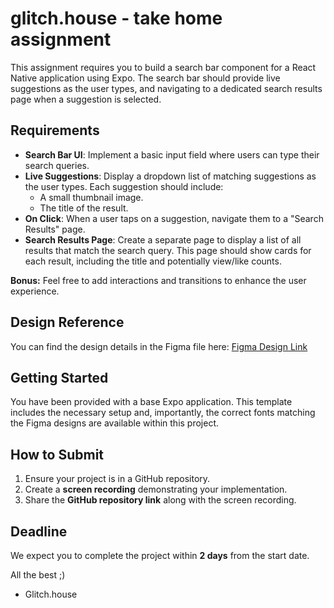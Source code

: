 # glitch.house - take home assignment

This assignment requires you to build a search bar component for a React Native application using Expo. The search bar should provide live suggestions as the user types, and navigating to a dedicated search results page when a suggestion is selected.

## Requirements

-   **Search Bar UI**: Implement a basic input field where users can type their search queries.
-   **Live Suggestions**: Display a dropdown list of matching suggestions as the user types. Each suggestion should include:
    -   A small thumbnail image.
    -   The title of the result.
-   **On Click**: When a user taps on a suggestion, navigate them to a "Search Results" page.
-   **Search Results Page**: Create a separate page to display a list of all results that match the search query. This page should show cards for each result, including the title and potentially view/like counts.

**Bonus:** Feel free to add interactions and transitions to enhance the user experience.

## Design Reference

You can find the design details in the Figma file here:
[Figma Design Link](https://www.figma.com/design/GlrzRFGeATFEjaHNmMwMov/glitch.house-%3C%3E-react-native-assignment?node-id=0-1&p=f&t=dXvBM9WhLFvSBMw1-11)

## Getting Started

You have been provided with a base Expo application. This template includes the necessary setup and, importantly, the correct fonts matching the Figma designs are available within this project.

## How to Submit

1.  Ensure your project is in a GitHub repository.
2.  Create a **screen recording** demonstrating your implementation.
3.  Share the **GitHub repository link** along with the screen recording.

## Deadline

We expect you to complete the project within **2 days** from the start date.

All the best ;)
- Glitch.house

